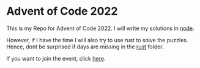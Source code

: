 # Advent of Code 2022

This is my Repo for Advent of Code 2022. I will write my solutions in [node](node/). 

However, if I have the time I will also try to use rust to solve the puzzles. Hence, dont be surprised if days are missing in the [rust](rust/) folder.

If you want to join the event, click [here](https://adventofcode.com/2022).
